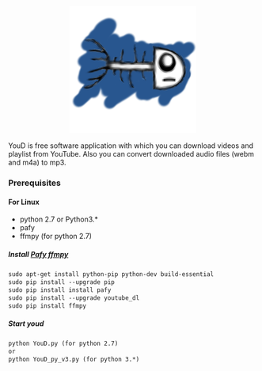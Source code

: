 <p align="center">
  <img src="https://github.com/shuforov/YouD/blob/youd/Ui_YouD/YouDico.png?raw=true" >
</p>
YouD is free software application with which you can download videos and playlist from YouTube. Also you can convert downloaded audio files (webm and m4a) to mp3.

### Prerequisites
#### For Linux

* python 2.7 or Python3.*
* pafy
* ffmpy (for python 2.7)

##### Install [Pafy](https://github.com/mps-youtube/pafy) [ffmpy](http://ffmpy.readthedocs.io/en/latest/)
```shell
sudo apt-get install python-pip python-dev build-essential
sudo pip install --upgrade pip
sudo pip install install pafy
sudo pip install --upgrade youtube_dl
sudo pip install ffmpy
```
##### Start youd
```shell
python YouD.py (for python 2.7)
or
python YouD_py_v3.py (for python 3.*)
```
